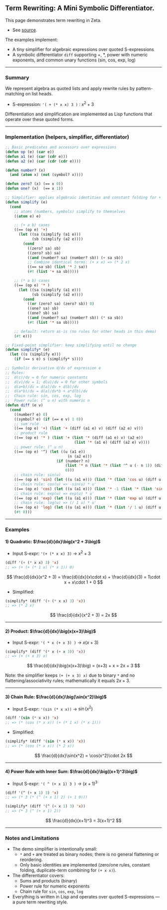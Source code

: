 ## Term Rewriting: A Mini Symbolic Differentiator.

This page demonstrates term rewriting in Zeta. 

- See [source](../tests/test_term_rewriting.py).

The examples implement:
- A tiny simplifier for algebraic expressions over quoted S-expressions
- A symbolic differentiator `diff` supporting +, *, power with numeric exponents, and common unary functions (sin, cos, exp, log)

---

### Summary

We represent algebra as quoted lists and apply rewrite rules by pattern-matching on list heads.

- S-expression: `'( + (* x x) 3 )` : $x^2 + 3$

Differentiation and simplification are implemented as Lisp functions that operate over these quoted forms.

---

### Implementation (helpers, simplifier, differentiator)

```lisp
;; Basic predicates and accessors over expressions
(defun op (e) (car e))
(defun a1 (e) (car (cdr e)))
(defun a2 (e) (car (cdr (cdr e))))

(defun number? (x)
  (and (atom x) (not (symbol? x))))

(defun zero? (x) (== x 0))
(defun one? (x)  (== x 1))

;; Simplifier: applies algebraic identities and constant folding for + and * (binary)
(defun simplify (e)
  (cond
    ;; atoms (numbers, symbols) simplify to themselves
    ((atom e) e)

    ;; (+ a b) cases
    ((== (op e) '+)
      (let ((sa (simplify (a1 e)))
            (sb (simplify (a2 e))))
        (cond
          ((zero? sa) sb)
          ((zero? sb) sa)
          ((and (number? sa) (number? sb)) (+ sa sb))
          ;; Combine identical terms: (+ x x) => (* 2 x)
          ((== sa sb) (list '* 2 sa))
          (#t (list '+ sa sb)))))

    ;; (* a b) cases
    ((== (op e) '* )
      (let ((sa (simplify (a1 e)))
            (sb (simplify (a2 e))))
        (cond
          ((or (zero? sa) (zero? sb)) 0)
          ((one? sa) sb)
          ((one? sb) sa)
          ((and (number? sa) (number? sb)) (* sa sb))
          (#t (list '* sa sb)))))

    ;; default: return as-is (no rules for other heads in this demo)
    (#t e)))

;; Fixed-point simplifier: keep simplifying until no change
(defun simplify* (e)
  (let ((s (simplify e)))
    (if (== s e) s (simplify* s))))

;; Symbolic derivative d/dv of expression e
;; Rules:
;;  d(c)/dv = 0 for numeric constants
;;  d(v)/dv = 1; d(u)/dv = 0 for other symbols
;;  d(a+b)/dv = d(a)/dv + d(b)/dv
;;  d(a*b)/dv = d(a)/dv*b + a*d(b)/dv
;;  Chain rule: sin, cos, exp, log
;;  Power rule: (^ u n) with numeric n
(defun diff (e v)
  (cond
    ((number? e) 0)
    ((symbol? e) (if (== e v) 1 0))
    ;; sum rule
    ((== (op e) '+) (list '+ (diff (a1 e) v) (diff (a2 e) v)))
    ;; product rule
    ((== (op e) '* ) (list '+ (list '* (diff (a1 e) v) (a2 e))
                               (list '* (a1 e) (diff (a2 e) v))))
    ;; power rule: (^ u n)
    ((== (op e) '^) (let ((u (a1 e))
                            (n (a2 e)))
                       (if (number? n)
                           (list '* n (list '* (list '^ u (- n 1)) (diff u v)))
                           0)))
    ;; chain rule: sin(u)
    ((== (op e) 'sin) (let ((u (a1 e))) (list '* (list 'cos u) (diff u v))))
    ;; chain rule: cos(u) => -sin(u) * u'
    ((== (op e) 'cos) (let ((u (a1 e))) (list '* -1 (list '* (list 'sin u) (diff u v)))))
    ;; chain rule: exp(u) => exp(u) * u'
    ((== (op e) 'exp) (let ((u (a1 e))) (list '* (list 'exp u) (diff u v))))
    ;; chain rule: log(u) => (/ 1 u) * u'
    ((== (op e) 'log) (let ((u (a1 e))) (list '* (list '/ 1 u) (diff u v))))
    (#t 0)))
```

---

### Examples

#### 1) Quadratic: $\frac{d}{dx}\big(x^2 + 3\big)$

- Input S-expr: `'(+ (* x x) 3)` → $x^2 + 3$

```lisp
(diff '(+ (* x x) 3) 'x)
;; => (+ (+ (* 1 x) (* x 1)) 0)
```

$$
\frac{d}{dx}(x^2 + 3) = \frac{d}{dx}(x\cdot x) + \frac{d}{dx}(3) = 1\cdot x + x\cdot 1 + 0
$$

- Simplified:

```lisp
(simplify* (diff '(+ (* x x) 3) 'x))
;; => (* 2 x)
```

$$
\frac{d}{dx}(x^2 + 3) = 2x
$$

---

#### 2) Product: $\frac{d}{dx}\big(x(x+3)\big)$

- Input S-expr: `'( * x (+ x 3) )` → $x(x + 3)$

```lisp
(simplify* (diff '(* x (+ x 3)) 'x))
;; => (+ (+ x 3) x)
```

$$
\frac{d}{dx}\big(x(x+3)\big) = (x+3) + x = 2x + 3
$$

Note: the simplifier keeps `(+ (+ x 3) x)` due to binary `*` and no flattening/associativity rules; mathematically it equals $2x+3$.

---

#### 3) Chain Rule: $\frac{d}{dx}\big(\sin(x^2)\big)$

- Input S-expr: `'(sin (* x x))` → $\sin(x^2)$

```lisp
(diff '(sin (* x x)) 'x)
;; => (* (cos (* x x)) (+ (* 1 x) (* x 1)))
```

- Simplified:

```lisp
(simplify* (diff '(sin (* x x)) 'x))
;; => (* (cos (* x x)) (* 2 x))
```

$$
\frac{d}{dx}\sin(x^2) = \cos(x^2)\cdot 2x
$$

---

#### 4) Power Rule with Inner Sum: $\frac{d}{dx}\big((x+1)^3\big)$

- Input S-expr: `'( ^ (+ x 1) 3 )` → $(x+1)^3$

```lisp
(diff '(^ (+ x 1) 3) 'x)
;; => (* 3 (* (^ (+ x 1) 2) (+ 1 0)))
```

```lisp
(simplify* (diff '(^ (+ x 1) 3) 'x))
;; => (* 3 (^ (+ x 1) 2))
```

$$
\frac{d}{dx}(x+1)^3 = 3(x+1)^2
$$

---

### Notes and Limitations

- The demo simplifier is intentionally small:
  - `*` and `+` are treated as binary nodes; there is no general flattening or reordering.
  - Only basic identities are implemented (zero/one rules, constant folding, duplicate-term combining for `(+ x x)`).
- The differentiator covers:
  - Sums and products (binary)
  - Power rule for numeric exponents
  - Chain rule for `sin`, `cos`, `exp`, `log`
- Everything is written in Lisp and operates over quoted S-expressions — a pure term rewriting style.

